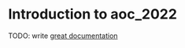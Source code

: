 # Introduction to aoc_2022

TODO: write [great documentation](http://jacobian.org/writing/what-to-write/)
